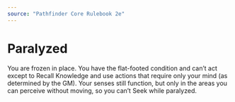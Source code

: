 ```yaml
---
source: "Pathfinder Core Rulebook 2e"
---
```

# Paralyzed

You are frozen in place. You have the flat-footed condition and can’t act except to Recall Knowledge and use actions that require only your mind (as determined by the GM). Your senses still function, but only in the areas you can perceive without moving, so you can’t Seek while paralyzed. 